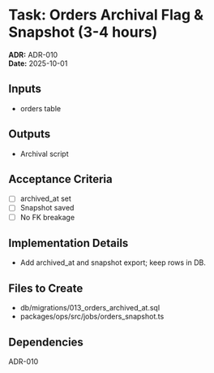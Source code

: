 # Task: Orders Archival Flag & Snapshot (3-4 hours)
**ADR:** ADR-010  
**Date:** 2025-10-01

## Inputs
- orders table

## Outputs
- Archival script

## Acceptance Criteria
- [ ] archived_at set
- [ ] Snapshot saved
- [ ] No FK breakage

## Implementation Details
- Add archived_at and snapshot export; keep rows in DB.

## Files to Create
- db/migrations/013_orders_archived_at.sql
- packages/ops/src/jobs/orders_snapshot.ts

## Dependencies
ADR-010
